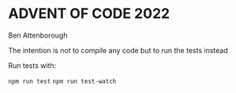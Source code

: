 # ADVENT OF CODE 2022

Ben Attenborough

The intention is not to compile any code but to run the tests instead

Run tests with:

`npm run test`
`npm run test-watch`
